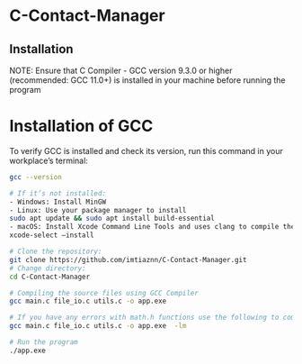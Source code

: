 # C-Contact-Manager

## Installation
NOTE: Ensure that C Compiler - GCC version 9.3.0 or higher (recommended: GCC 11.0+) is
installed in your machine before running the program

# Installation of GCC
To verify GCC is installed and check its version, run this command
in your workplace’s terminal:

```bash
gcc --version

# If it’s not installed:
- Windows: Install MinGW
- Linux: Use your package manager to install
sudo apt update && sudo apt install build-essential
- macOS: Install Xcode Command Line Tools and uses clang to compile the code
xcode-select –install

# Clone the repository:
git clone https://github.com/imtiaznn/C-Contact-Manager.git
# Change directory:
cd C-Contact-Manager

# Compiling the source files using GCC Compiler
gcc main.c file_io.c utils.c -o app.exe

# If you have any errors with math.h functions use the following to compile
gcc main.c file_io.c utils.c -o app.exe  -lm

# Run the program
./app.exe
